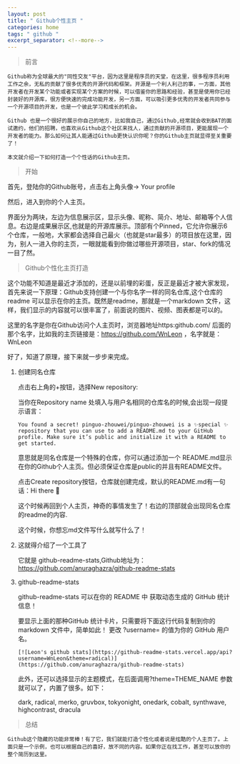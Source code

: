 ```yaml
---
layout: post
title: " Github个性主页 "
categories: home
tags: " github "
excerpt_separator: <!--more-->
---
```


> 前言

    Github称为全球最大的"同性交友"平台，因为这里是程序员的天堂，在这里，很多程序员利用工作之余，无私的贡献了很多优秀的开源代码和框架。开源是一个利人利己的事，一方面，其他开发者在开发某个功能或者实现某个方案的时候，可以借鉴你的思路和经验，甚至是使用你已经封装好的开源库，很方便快速的完成功能开发，另一方面，可以吸引更多优秀的开发者共同参与一个开源项目的开发，也是一个彼此学习和成长的机会。

    Github 也是一个很好的展示你自己的地方，比如我自己，通过Github,经常就会收到BAT的面试邀约，他们的招聘，也喜欢从Github这个社区来找人，通过贡献的开源项目，更能展现一个开发者的能力。那么如何让其人能通过Github更快认识你呢？你的Github主页就显得至关重要了！

    本文就介绍一下如何打造一个个性话的Github主页。
 
<!--more-->

> 开始

首先，登陆你的Github账号，点击右上角头像-> Your profile

然后，进入到你的个人主页。

界面分为两块，左边为信息展示区，显示头像、昵称、简介、地址、邮箱等个人信息。右边是成果展示区,也就是的开源库展示。顶部有个Pinned，它允许你展示6个仓库，一般地，大家都会选择自己最火（也就是star最多）的项目放在这里，因为，别人一进入你的主页，一眼就能看到你做过哪些开源项目，star、fork的情况一目了然。

> Github个性化主页打造

这个功能不知道是最近才添加的，还是以前埋的彩蛋，反正是最近才被大家发现，首先来说一下原理：Github支持创建一个与你名字一样的同名仓库,这个仓库的readme 可以显示在你的主页。既然是readme，那就是一个markdown 文件，这样，我们显示的内容就可以很丰富了，前面说的图片、视频、图表都是可以的。

这里的名字是你在Github访问个人主页时，浏览器地址https:github.com/ 后面的那个名字，比如我的主页链接是：https://github.com/WnLeon ，名字就是：WnLeon

好了，知道了原理，接下来就一步步来完成。

1. 创建同名仓库

    点击右上角的+按钮，选择New repository:

    当你在Repository name 处填入与用户名相同的仓库名的时候,会出现一段提示语言：

    ```
    You found a secret! pinguo-zhouwei/pinguo-zhouwei is a ✨special ✨ repository that you can use to add a README.md to your GitHub profile. Make sure it’s public and initialize it with a README to get started.
    ```

    意思就是同名仓库是一个特殊的仓库，你可以通过添加一个 README.md显示在你的Github个人主页。但必须保证仓库是public的并且有README文件。

    点击Create repository按钮，仓库就创建完成，默认的README.md有一句话：Hi there 👋

    这个时候再回到个人主页，神奇的事情发生了！右边的顶部就会出现同名仓库的readme的内容.

    这个时候，你想忘md文件写什么就写什么了！

2. 这就得介绍了一个工具了

    它就是 github-readme-stats,Github地址为：https://github.com/anuraghazra/github-readme-stats

3. github-readme-stats

   github-readme-stats 可以在你的 README 中 获取动态生成的 GitHub 统计信息！

   要显示上面的那种GitHub 统计卡片，只需要将下面这行代码复制到你的 markdown 文件中，简单如此！ 更改 ?username= 的值为你的 GitHub 用户名。

   `
   [![Leon's github stats](https://github-readme-stats.vercel.app/api?username=WnLeon&theme=radical)](https://github.com/anuraghazra/github-readme-stats)
    `

    此外，还可以选择显示的主题模式，在后面调用?theme=THEME_NAME 参数就可以了，内置了很多。如下：

    dark, radical, merko, gruvbox, tokyonight, onedark, cobalt, synthwave, highcontrast, dracula

> 总结

    Github这个隐藏的功能非常棒！有了它，我们就能打造个性化或者说是炫酷的个人主页了。上面只是一个示例，也可以根据自己的喜好，放不同的内容。如果你正在找工作，甚至可以放你的整个简历到这里。